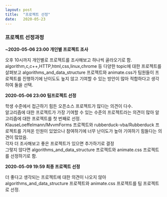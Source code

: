 ```yaml
---
layout: post
title:  "프로젝트 선정"
date:   2020-05-23
---
```

### 프로젝트 선정과정

**~2020-05-06 23:00 개인별 프로젝트 조사**<br>

오후 10시까지 개인별로 프로젝트를 조사해보고 하나씩 골라오기로 함.<br>
algorithm,c,c++,HTTP,html,css,linux,chrome 등 다양한 topic에 대한 프로젝트를 살펴보고 algorithms_and_data_structure 프로젝트와 animate.css가 팀원들이 프로젝트를 진행하기에 난이도도 높지 않고 기여할 수 있는 방안이 많아 적합하다고 생각하여 둘을 선택.

**2020-05-06 23:00 팀프로젝트 선정**<br>

학생 수준에서 접근하기 힘든 오픈소스 프로젝트가 많다는 의견이 다수.<br>
알고리즘에 대한 프로젝트가 가장 기여할 수 있는 수준의 프로젝트라는 의견이 많아 알고리즘에 대한 프로젝트를 첫 번째로 선정.<br>
KlauseLoeffelmann/MvvmForms 프로젝트와 rubberduck-vba/Rubberduck 프로젝트를 가져온 인원이 있었으나 참여하기에 너무 난이도가 높아 기여하기 힘들다는 의견이 많았음.<br>
각자 더 조사해보고 좋은 프로젝트가 있으면 추가하기로 결정<br>
그렇지 않다면 algorithms_and_data_structure 프로젝트와 animate.css 프로젝트를 선정하기로 함.

**2020-05-09 19:59 최종 프로젝트 선정**<br>

더 좋다고 생각되는 프로젝트에 대한 의견이 나오지 않아 algorithms_and_data_structure 프로젝트와 animate.css 프로젝트를 팀 프로젝트로 선정.
